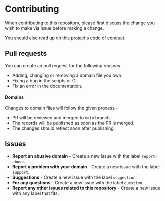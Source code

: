# Contributing
When contributing to this repository, please first discuss the change you wish to make via issue before making a change.

You should also read up on this project's [code of conduct](./CODE_OF_CONDUCT.md).

## Pull requests
You can create an pull request for the following reasons -
* Adding, changing or removing a domain file you own.
* Fixing a bug in the scripts or CI.
* Fix an error in the documentation.

#### Domains
Changes to domain files will follow the given process -
* PR will be reviewed and merged to `main` branch.
* The records will be published as soon as the PR is merged.
* The changes should reflect soon after publishing.


## Issues
* **Report an abusive domain** - Create a new issue with the label `report-abuse`.
* **Report a problem with your domain** - Create a new issue with the label `support`.
* **Suggestions** - Create a new issue with the label `suggestion`.
* **For any questions** - Create a new issue with the label `question`.
* **Report any other issues related to this repository** - Create a new issue with any label that fits.
